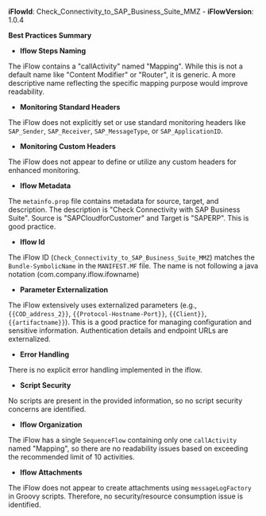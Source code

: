**iFlowId**: Check_Connectivity_to_SAP_Business_Suite_MMZ - **iFlowVersion**: 1.0.4

**Best Practices Summary**
- **Iflow Steps Naming**

The iFlow contains a "callActivity" named "Mapping". While this is not a default name like "Content Modifier" or "Router", it is generic. A more descriptive name reflecting the specific mapping purpose would improve readability.

- **Monitoring Standard Headers**

The iFlow does not explicitly set or use standard monitoring headers like `SAP_Sender`, `SAP_Receiver`, `SAP_MessageType`, or `SAP_ApplicationID`.

- **Monitoring Custom Headers**

The iFlow does not appear to define or utilize any custom headers for enhanced monitoring.

- **Iflow Metadata**

The `metainfo.prop` file contains metadata for source, target, and description. The description is "Check Connectivity with SAP Business Suite".  Source is "SAPCloudforCustomer" and Target is "SAPERP". This is good practice.

- **Iflow Id**

The iFlow ID (`Check_Connectivity_to_SAP_Business_Suite_MMZ`) matches the `Bundle-SymbolicName` in the `MANIFEST.MF` file.  The name is not following a java notation (com.company.iflow.ifowname)

- **Parameter Externalization**

The iFlow extensively uses externalized parameters (e.g., `{{COD_address_2}}`, `{{Protocol-Hostname-Port}}`, `{{Client}}`, `{{artifactname}}`). This is a good practice for managing configuration and sensitive information.  Authentication details and endpoint URLs are externalized.

- **Error Handling**

There is no explicit error handling implemented in the iflow.

- **Script Security**

No scripts are present in the provided information, so no script security concerns are identified.

- **Iflow Organization**

The iFlow has a single `SequenceFlow` containing only one `callActivity` named "Mapping", so there are no readability issues based on exceeding the recommended limit of 10 activities.

- **Iflow Attachments**

The iFlow does not appear to create attachments using `messageLogFactory` in Groovy scripts. Therefore, no security/resource consumption issue is identified.